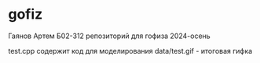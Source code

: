 # gofiz
Гаянов Артем Б02-312
репозиторий для гофиза 2024-осень

test.cpp содержит код для моделирования
data/test.gif - итоговая гифка
